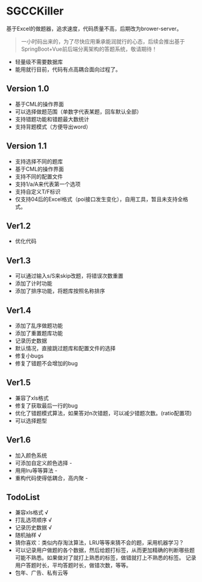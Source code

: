 # SGCCKiller
基于Excel的做题器，追求速度，代码质量不高，后期改为brower-server。
> 一小时码出来的，为了尽快应用秉承能润就行的心态，后续会推出基于SpringBoot+Vue前后端分离架构的答题系统，敬请期待！
- 轻量级不需要数据库
- 能用就行目前，代码有点高耦合面向过程了。
## Version 1.0
- 基于CML的操作界面
- 可以选择做题范围（单数字代表某题，回车默认全部）
- 支持错题功能和错题最大数统计
- 支持背题模式（方便导出word）
## Version 1.1
- 支持选择不同的题库
- 基于CML的操作界面
- 支持不同的配置文件
- 支持1/a/A来代表第一个选项
- 支持自定义T/F标识
- 仅支持04后的Excel格式（poi接口发生变化），自用工具，暂且未支持全格式。 
## Ver1.2
- 优化代码
## Ver1.3
- 可以通过输入s/S来skip改题，将错误次数重置
- 添加了计时功能
- 添加了排序功能，将题库按照名称排序
## Ver1.4
- 添加了乱序做题功能
- 添加了重置题库功能
- 记录历史数据
- 默认情况，直接跳过题库和配置文件的选择
- 修复小bugs
- 修复了错题不会增加的bug
## Ver1.5
- 兼容了xls格式
- 修复了获取最后一行的bug
- 优化了错题模式算法，如果答对n次错题，可以减少错题次数。(ratio配置项)
- 可以选择题型
## Ver1.6
- 加入颜色系统
- 可添加自定义颜色选择 -
- 用用lru等等算法 -
- 重构代码使得低耦合，高内聚 -

## TodoList
- 兼容xls格式 √
- 打乱选项顺序 √
- 记录历史数据 √
- 随机抽样 √
- 猜你喜欢：类似内存淘汰算法，LRU等等来猜不会的题，采用机器学习？
- 可以记录用户做题的各个数据，然后给题打标签，从而更加精确的判断哪些题可能不熟悉。如果做对了就打上熟悉的标签，做错就打上不熟悉的标签。
记录用户答题时长，平均答题时长，做错次数，等等。
- 包年、广告、私有云等


